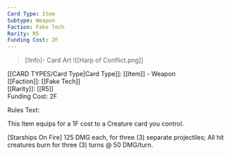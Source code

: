 ```yaml
---
Card Type: Item
Subtype: Weapon
Faction: Fake Tech
Rarity: R5
Funding Cost: 2F
---
```

> [!info]- Card Art
> ![[Harp of Conflict.png]]

[[CARD TYPES/Card Type|Card Type]]: [[Item]] - Weapon  
[[Faction]]: [[Fake Tech]]  
[[Rarity]]: [[R5]]  
Funding Cost: 2F  

Rules Text:  

This Item equips for a 1F cost to a Creature card you control.  

[Starships On Fire] 125 DMG each, for three (3) separate projectiles;
All hit creatures burn for three (3) turns @ 50 DMG/turn.  